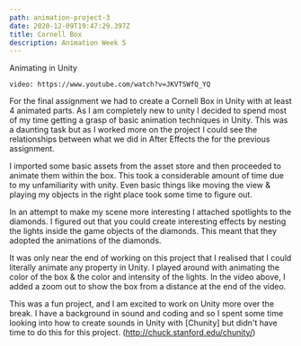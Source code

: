 ```yaml
---
path: animation-project-3
date: 2020-12-09T19:47:29.397Z
title: Cornell Box
description: Animation Week 5
---
```

Animating in Unity

`video: https://www.youtube.com/watch?v=JKVTSWfQ_YQ`

For the final assignment we had to create a Cornell Box in Unity with at least 4 animated parts. As I am completely new to unity I decided to spend most of my time getting a grasp of basic animation techniques in Unity. This was a daunting task but as I worked more on the project I could see the relationships between what we did in After Effects the for the previous assignment. 

I imported some basic assets from the asset store and then proceeded to animate them within the box. This took a considerable amount of time due to my unfamiliarity with unity. Even basic things like moving the view & playing my objects in the right place took some time to figure out. 

In an attempt to make my scene more interesting I attached spotlights to the diamonds. I figured out that you could create interesting effects by nesting the lights inside the game objects of the diamonds. This meant that they adopted the animations of the diamonds. 

It was only near the end of working on this project that I realised that I could literally animate any property in Unity. I played around with animating the color of the box & the color and intensity of the lights. In the video above, I added a zoom out to show the box from a distance at the end of the video.

This was a fun project, and I am excited to work on Unity more over the break. I have a background in sound and coding and so I spent some time looking into how to create sounds in Unity with [Chunity] but didn't have time to do this for this project. (http://chuck.stanford.edu/chunity/)

